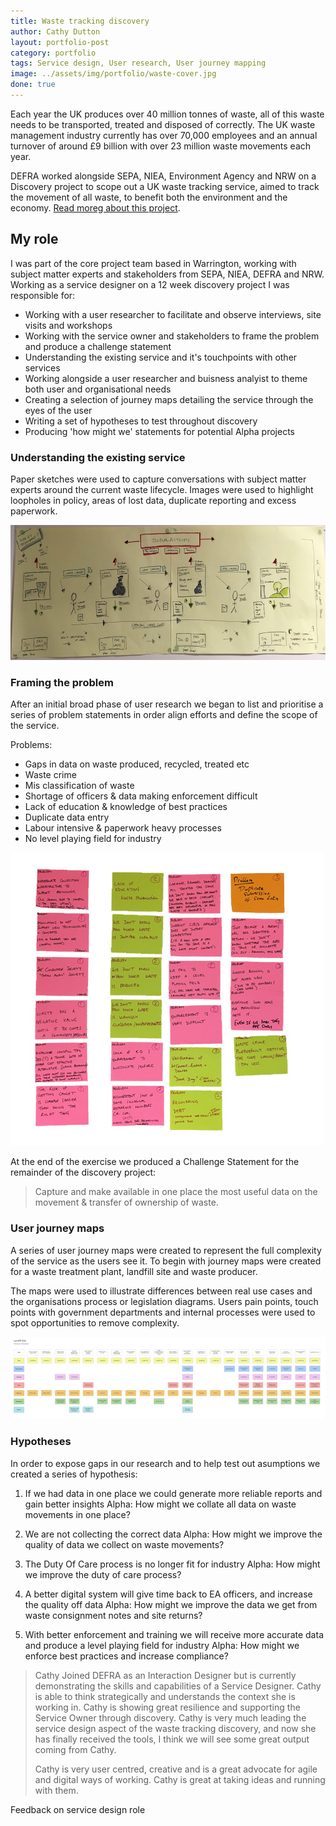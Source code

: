```yaml
---
title: Waste tracking discovery
author: Cathy Dutton
layout: portfolio-post
category: portfolio
tags: Service design, User research, User journey mapping
image: ../assets/img/portfolio/waste-cover.jpg
done: true
---
```


<p class="highlight-quote">
 Each year the UK produces over 40 million tonnes of waste, all of this waste needs to be transported, treated and disposed of correctly. The UK waste management industry currently has over 70,000 employees and an annual turnover of around £9 billion with over 23 million waste movements each year.
</p>

DEFRA worked alongside SEPA, NIEA, Environment Agency and NRW on a Discovery project to scope out a UK waste tracking service, aimed to track the movement of all waste, to benefit both the environment and the economy. <a href="" title="Waste discovery project">Read moreg about this project</a>.

<h2 class="heading">My role</h2>
I was part of the core project team based in Warrington, working with subject matter experts and stakeholders from SEPA, NIEA, DEFRA and NRW. Working as a service designer on a 12 week discovery project I was responsible for:

 * Working with a user researcher to facilitate and observe interviews, site visits and workshops
 * Working with the service owner and stakeholders to frame the problem and produce a challenge statement
 * Understanding the existing service and it's touchpoints with other services
 * Working alongside a user researcher and buisness analyist to theme both user and organisational needs
 * Creating a selection of journey maps detailing the service through the eyes of the user
 * Writing a set of hypotheses to test throughout discovery
 * Producing 'how might we' statements for potential Alpha projects


<h3 class="heading">Understanding the existing service</h3>

Paper sketches were used to capture conversations with subject matter experts around the current waste lifecycle. Images were used to highlight loopholes in policy, areas of lost data, duplicate reporting and excess paperwork.

<section class="portfolio-images">
<div class="portfolio-piece-wrapper-full">
    <div class="portfolio-piece">
        <img src="../assets/img/portfolio/waste-tracking/service-sketch.jpg" class="portfolio-piece__img"  alt="Waste tracking existing service sketch">
    </div>
</div>
</section>


<h3 class="heading">Framing the problem</h3>

After an initial broad phase of user research we began to list and prioritise a series of problem statements in order align efforts and define the scope of the service.

Problems:

 * Gaps in data on waste produced, recycled, treated etc
 * Waste crime
 * Mis classification of waste
 * Shortage of officers &amp; data making enforcement difficult
 * Lack of education &amp; knowledge of best practices
 * Duplicate data entry
 * Labour intensive &amp; paperwork heavy processes
 * No level playing field for industry

<section class="portfolio-images">
 <div class="portfolio-piece-wrapper">
    <div class="portfolio-piece">
        <img src="../assets/img/portfolio/waste-tracking/problem-statements.jpg" class="portfolio-piece__img"  alt="Waste industry problem statements">
    </div>
</div>
</section> 

At the end of the exercise we produced a Challenge Statement for the remainder of the discovery project:

 <blockquote>
 Capture and make available in one place the most useful data on the movement &amp; transfer of ownership of waste. 
</blockquote> 

<!-- 
<h3 class="heading">User needs - Organisational needs - Policy</h3> 

Throughout discovery we captured the needs of the users as well as the needs of the organisation and Policy. To keep these needs fresh and in our minds we created a visual representation.


<section class="portfolio-images">
 <div class="portfolio-piece-wrapper">
    <div class="portfolio-piece">
        <img src="../assets/img/portfolio/waste-tracking/user-needs.jpg" class="portfolio-piece__img"  alt="User and organisartional needs">
    </div>
</div>
</section>  -->




 <h3 class="heading">User journey maps</h3>

A series of user journey maps were created to represent the full complexity of the service as the users see it. To begin with journey maps were created for a waste treatment plant, landfill site and waste producer.

The maps were used to illustrate differences between real use cases and the organisations process or legislation diagrams. Users pain points, touch points with government departments and internal processes were used to spot opportunities to remove complexity.


 <section class="portfolio-images">
<div class="portfolio-piece-wrapper-full">
    <div class="portfolio-piece">
        <img src="../assets/img/portfolio/waste-tracking/journey-map.jpg" class="portfolio-piece__img"  alt="Landfil user journey map">
    </div>
</div>
</section>


<h3 class="heading">Hypotheses</h3>  

In order to expose gaps in our research and to help test out asumptions we created a series of hypothesis:

1) If we had data in one place we could generate more reliable reports and gain better insights
Alpha: How might we collate all data on waste movements in one place?

2) We are not collecting the correct data
Alpha: How might we improve the quality of data we collect on waste movements?

3) The Duty Of Care process is no longer fit for industry
Alpha: How might we improve the duty of care process?

4) A better digital system will give time back to EA officers, and increase the quality off data 
Alpha: How might we improve the data we get from waste consignment notes and site returns?

5) With better enforcement and training we will receive more accurate data and produce a level playing field for industry
Alpha: How might we enforce best practices and increase compliance?



 <!-- <h3 class="heading">Outputs</h3>   -->
 


<blockquote>
Cathy Joined DEFRA as an Interaction Designer but is currently demonstrating the skills and capabilities of a Service Designer.  Cathy is able to think strategically and understands the context she is working in. Cathy is showing great resilience and supporting the Service Owner through discovery.  Cathy is very much leading the service design aspect of the waste tracking discovery, and now she has finally received the tools, I think we will see some great output coming from Cathy.

Cathy is very user centred, creative and is a great advocate for agile and digital ways of working.  Cathy is great at taking ideas and running with them.
</blockquote> 
<p class="quote-name">Feedback on service design role</p> 
